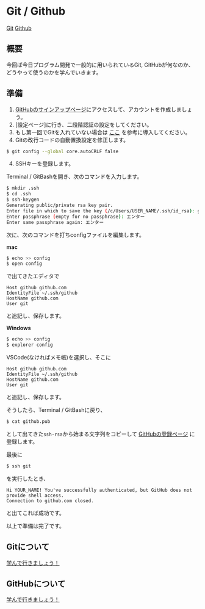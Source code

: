 # Git / Github
[Git](./git.md) 
[Github](github.md)
## 概要
今回ば今日プログラム開発で一般的に用いられているGit, GitHubが何なのか、どうやって使うのかを学んでいきます。

## 準備

1. [GitHubのサインアップページ](https://github.com/join)にアクセスして、アカウントを作成しましょう。
2. [設定ページ]に行き、二段階認証の設定をしてください。
3. もし第一回でGitを入れていない場合は
[ここ](../1st/readme.md/#gitの導入)
を参考に導入してください。
4. Gitの改行コードの自動置換設定を修正します。

```sh
$ git config --global core.autoCRLF false
```

4. SSHキーを登録します。

Terminal / GitBashを開き、次のコマンドを入力します。

```sh
$ mkdir .ssh
$ cd .ssh
$ ssh-keygen
Generating public/private rsa key pair.
Enter file in which to save the key (/c/Users/USER_NAME/.ssh/id_rsa): github
Enter passphrase (empty for no passphrase): エンター
Enter same passphrase again: エンター
```

次に、次のコマンドを打ちconfigファイルを編集します。

**mac**

```sh
$ echo >> config
$ open config
```
で出てきたエディタで

```
Host github github.com
IdentityFile ~/.ssh/github
HostName github.com
User git
```

と追記し、保存します。

**Windows**

```sh
$ echo >> config
$ explorer config
```

VSCode(なければメモ帳)を選択し、そこに

```
Host github github.com
IdentityFile ~/.ssh/github
HostName github.com
User git
```

と追記し、保存します。


そうしたら、Terminal / GitBashに戻り、

```sh
$ cat github.pub
```

として出てきた`ssh-rsa`から始まる文字列をコピーして
[GitHubの登録ページ](https://github.com/settings/ssh/new)
に登録します。

最後に

```sh
$ ssh git
```
を実行したとき、

```
Hi YOUR_NAME! You've successfully authenticated, but GitHub does not provide shell access.
Connection to github.com closed.
```

と出てこれば成功です。

以上で準備は完了です。

## Gitについて

[学んで行きましょう！](./git.md)

## GitHubについて

[学んで行きましょう！](./github.md)